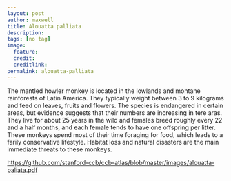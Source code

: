 ```yaml
---
layout: post
author: maxwell
title: Alouatta palliata
description: 
tags: [no tag]
image: 
  feature: 
  credit: 
  creditlink: 
permalink: alouatta-palliata
---
```



The mantled howler monkey is located in the lowlands and montane rainforests of Latin America. They typically weight between 3 to 9 kilograms and feed on leaves, fruits and flowers. The species is endangered in certain areas, but evidence suggests that their numbers are increasing in tere aras. They live for about 25 years in the wild and females breed roughly every 22 and a half months, and each female tends to have one offspring per litter. These monkeys spend most of their time foraging for food, which leads to a farily conservative lifestyle. Habitat loss and natural disasters are the main immediate threats to these monkeys.

https://github.com/stanford-ccb/ccb-atlas/blob/master/images/alouatta-paliata.pdf
